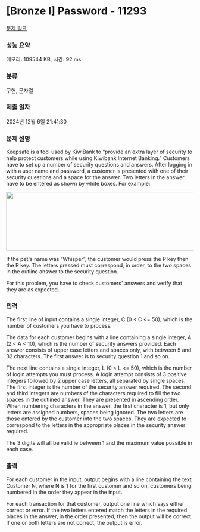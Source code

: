 # [Bronze I] Password - 11293 

[문제 링크](https://www.acmicpc.net/problem/11293) 

### 성능 요약

메모리: 109544 KB, 시간: 92 ms

### 분류

구현, 문자열

### 제출 일자

2024년 12월 6일 21:41:30

### 문제 설명

<p style="user-select: auto !important;">Keepsafe is a tool used by KiwiBank to “provide an extra layer of security to help protect customers while using Kiwibank Internet Banking.” Customers have to set up a number of security questions and answers. After logging in with a user name and password, a customer is presented with one of their security questions and a space for the answer. Two letters in the answer have to be entered as shown by white boxes. For example:</p>

<p style="text-align: center; user-select: auto !important;"><img alt="" src="https://onlinejudgeimages.s3-ap-northeast-1.amazonaws.com/problem/11293/1.png" style="height: 157px; width: 671px; user-select: auto !important;"></p>

<p style="user-select: auto !important;">If the pet's name was “Whisper”, the customer would press the P key then the R key. The letters pressed must correspond, in order, to the two spaces in the outline answer to the security question.</p>

<p style="user-select: auto !important;">For this problem, you have to check customers' answers and verify that they are as expected.</p>

### 입력 

 <p style="user-select: auto !important;">The first line of input contains a single integer, C (0 < C <= 50), which is the number of customers you have to process.</p>

<p style="user-select: auto !important;">The data for each customer begins with a line containing a single integer, A (2 < A < 10), which is the number of security answers provided. Each answer consists of upper case letters and spaces only, with between 5 and 32 characters. The first answer is to security question 1 and so on.</p>

<p style="user-select: auto !important;">The next line contains a single integer, L (0 < L <= 50), which is the number of login attempts you must process. A login attempt consists of 3 positive integers followed by 2 upper case letters, all separated by single spaces. The first integer is the number of the security answer required. The second and third integers are numbers of the characters required to fill the two spaces in the outlined answer. They are presented in ascending order. When numbering characters in the answer, the first character is 1, but only letters are assigned numbers, spaces being ignored. The two letters are those entered by the customer into the two spaces. They are expected to correspond to the letters in the appropriate places in the security answer required.</p>

<p style="user-select: auto !important;">The 3 digits will all be valid ie between 1 and the maximum value possible in each case.</p>

### 출력 

 <p style="user-select: auto !important;">For each customer in the input, output begins with a line containing the text Customer N, where N is 1 for the first customer and so on, customers being numbered in the order they appear in the input.</p>

<p style="user-select: auto !important;">For each transaction for that customer, output one line which says either correct or error. If the two letters entered match the letters in the required places in the answer, in the order presented, then the output will be correct. If one or both letters are not correct, the output is error.</p>

